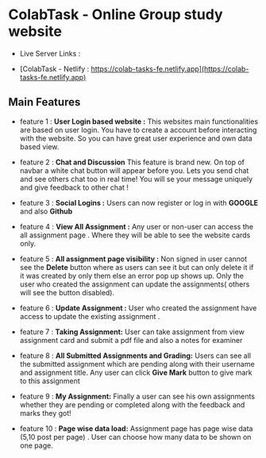 # ColabTask - Online Group study website 

- Live Server Links : 

- [ColabTask - Netlify : https://colab-tasks-fe.netlify.app](https://colab-tasks-fe.netlify.app) 


## Main Features

- feature 1 : **User Login based website :** This websites main functionalities are based on user login. You have to create a account before interacting with the website. So you can have great user experience and own data based view. 

- feature 2 : **Chat and Discussion** This feature is brand new. On top of navbar a white chat button will appear before you.  Lets you send chat and see others chat too in real time! You will se your message uniquely and give feedback to other chat !

- feature 3 : **Social Logins :** Users can now register or log in with **GOOGLE** and also **Github**

- feature 4 : **View All Assignment :** Any user or non-user can access the all assignment page . Where they will be able to see the website cards only.

- feature 5 : **All assignment page visibility :** Non signed in user cannot see the **Delete** button where as users can see it but can only delete it if it was created by only them else an error pop up shows up. Only the user who created the assignment can update the assignments( others will see the button disabled).

- feature 6 : **Update Assignment :** User who created the assignment have access to update the existing assignment .


- feature 7 : **Taking Assignment:** User can take assignment from view assignment card and submit a pdf file and also a notes for examiner

- feature 8 : **All Submitted Assignments and Grading:** Users can see all the submitted assignment which are pending  along with their username and assignment title. Any user can click **Give Mark** button to give mark to this assignment

- feature 9 : **My Assignment:**  Finally a user can see his own assignments whether they are pending or completed along with the feedback and marks they got!

- feature 10 : **Page wise data load:**  Assignment page has page wise data (5,10 post per page) . User can choose how many data to be shown on one page.

